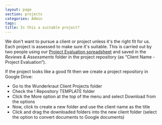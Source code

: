 ```yaml
---
layout: page
section: projects
categories: Admin
tags:
title: Is this a suitable project?
---
```


We don't want to pursue a client or project unless it's the right fit for us. Each project is assessed to make sure it's suitable. This is carried out by two people using our [Project Evaluation spreadsheet](https://docs.google.com/a/wunderkraut.com/spreadsheet/ccc?key=0Ahb4YZjQwNDgdDZpdWVxQmxLQ2dibkxocUduaTZoRkE#gid=0) and saved in the *Reviews & Assessments* folder in the project repository (as “Client Name - Project Evaluation”).

If the project looks like a good fit then we create a project repository in Google Drive:

- Go to the Wunderkraut Client Projects folder
- Check the ! Repository TEMPLATE folder
- Click the More option at the top of the menu and select Download from the options
- Now, click to create a new folder and use the client name as the title
- Click and drag the downloaded folders into the new client folder (select the option to convert documents to Google documents)
